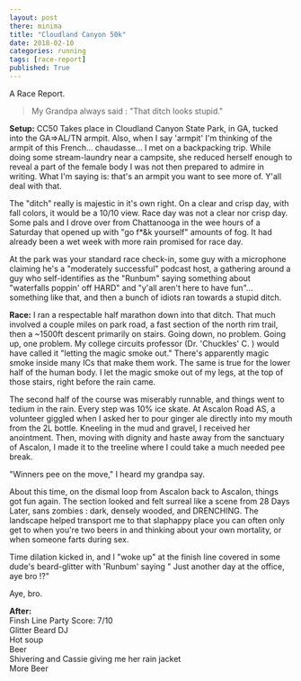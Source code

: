 ```yaml
---
layout: post
there: minima
title: "Cloudland Canyon 50k"
date: 2018-02-10
categories: running
tags: [race-report]
published: True
---
```

A Race Report.

<!-- excerpt -->
> My Grandpa always said : "That ditch looks stupid."
<!-- excerpt -->

**Setup:**
CC50 Takes place in Cloudland Canyon State Park, in GA, tucked into the GA=>AL/TN armpit. Also, when I say 'armpit' I'm thinking of the armpit of this French... chaudasse... I met on a backpacking trip. While doing some stream-laundry near a campsite, she reduced herself enough to reveal a part of the female body I was not then prepared to admire in writing. What I'm saying is: that's an armpit you want to see more of. Y'all deal with that.

The "ditch" really is majestic in it's own right. On a clear and crisp day, with fall colors, it would be a 10/10 view. Race day was not a clear nor crisp day. Some pals and I drove over from Chattanooga in the wee hours of a Saturday that opened up with "go f*&k yourself" amounts of fog. It had already been a wet week with more rain promised for race day. 

At the park was your standard race check-in, some guy with a microphone claiming he's a "moderately successful" podcast host, a gathering around a guy who self-identifies as the "Runbum" saying something about "waterfalls poppin' off HARD" and "y'all aren't here to have fun"... something like that, and then a bunch of idiots ran towards a stupid ditch. 

**Race:**
I ran a respectable half marathon down into that ditch. That much involved a couple miles on park road, a fast section of the north rim trail, then a ~1500ft descent primarily on stairs. Going down, no problem. Going up, one problem. My college circuits professor (Dr. 'Chuckles' C. ) would have called it "letting the magic smoke out." There's apparently magic smoke inside many ICs that make them work. The same is true for the lower half of the human body. I let the magic smoke out of my legs, at the top of those stairs, right before the rain came.

The second half of the course was miserably runnable, and things went to tedium in the rain. Every step was 10% ice skate. At Ascalon Road AS, a volunteer giggled when I asked her to pour ginger ale directly into my mouth from the 2L bottle. Kneeling in the mud and gravel, I received her anointment. Then, moving with dignity and haste away from the sanctuary of Ascalon, I made it to the treeline where I could take a much needed pee break.

"Winners pee on the move," I heard my grandpa say. 

 About this time, on the dismal loop from Ascalon back to Ascalon, things got fun again. The section looked and felt surreal like a scene from 28 Days Later, sans zombies : dark, densely wooded, and DRENCHING. The landscape helped transport me to that slaphappy place you can often only get to when you're two beers in and thinking about your own mortality, or when someone farts during sex. 

Time dilation kicked in, and I "woke up" at the finish line covered in some dude's beard-glitter with 'Runbum' saying " Just another day at the office, aye bro !?"

Aye, bro.

**After:**  
Finsh Line Party Score: 7/10  
Glitter Beard DJ  
Hot soup  
Beer  
Shivering and Cassie giving me her rain jacket  
More Beer  
